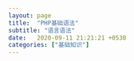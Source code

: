 ```yaml
---
layout: page
title:  "PHP基础语法"
subtitle: "语言语法"
date:   2020-09-11 21:21:21 +0530
categories: ["基础知识"]
---
```




